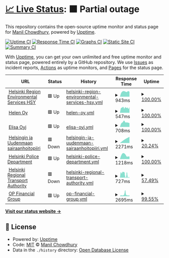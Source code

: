 # [📈 Live Status](https://keywordnew.github.io/helsinki-watchtower): <!--live status--> **🟧 Partial outage**

This repository contains the open-source uptime monitor and status page for [Manil Chowdhury](https://manil.xyz), powered by [Upptime](https://github.com/upptime/upptime).

[![Uptime CI](https://github.com/keywordnew/helsinki-watchtower/workflows/Uptime%20CI/badge.svg)](https://github.com/keywordnew/helsinki-watchtower/actions?query=workflow%3A%22Uptime+CI%22)
[![Response Time CI](https://github.com/keywordnew/helsinki-watchtower/workflows/Response%20Time%20CI/badge.svg)](https://github.com/keywordnew/helsinki-watchtower/actions?query=workflow%3A%22Response+Time+CI%22)
[![Graphs CI](https://github.com/keywordnew/helsinki-watchtower/workflows/Graphs%20CI/badge.svg)](https://github.com/keywordnew/helsinki-watchtower/actions?query=workflow%3A%22Graphs+CI%22)
[![Static Site CI](https://github.com/keywordnew/helsinki-watchtower/workflows/Static%20Site%20CI/badge.svg)](https://github.com/keywordnew/helsinki-watchtower/actions?query=workflow%3A%22Static+Site+CI%22)
[![Summary CI](https://github.com/keywordnew/helsinki-watchtower/workflows/Summary%20CI/badge.svg)](https://github.com/keywordnew/helsinki-watchtower/actions?query=workflow%3A%22Summary+CI%22)

With [Upptime](https://upptime.js.org), you can get your own unlimited and free uptime monitor and status page, powered entirely by a GitHub repository. We use [Issues](https://github.com/keywordnew/helsinki-watchtower/issues) as incident reports, [Actions](https://github.com/keywordnew/helsinki-watchtower/actions) as uptime monitors, and [Pages](https://keywordnew.github.io/helsinki-watchtower) for the status page.

<!--start: status pages-->
<!-- This summary is generated by Upptime (https://github.com/upptime/upptime) -->
<!-- Do not edit this manually, your changes will be overwritten -->
<!-- prettier-ignore -->
| URL | Status | History | Response Time | Uptime |
| --- | ------ | ------- | ------------- | ------ |
| <img alt="" src="https://nilspace.xyz/content/images/2023/05/water.png" height="13"> [Helsinki Region Environmental Services HSY](https://www.hsy.fi/en/water-and-sewers/water-supply-cuts-and-disturbances-in-water-supply/) | 🟩 Up | [helsinki-region-environmental-services-hsy.yml](https://github.com/keywordnew/helsinki-watchtower/commits/HEAD/history/helsinki-region-environmental-services-hsy.yml) | <details><summary><img alt="Response time graph" src="./graphs/helsinki-region-environmental-services-hsy/response-time-week.png" height="20"> 943ms</summary><br><a href="https://keywordnew.github.io/helsinki-watchtower/history/helsinki-region-environmental-services-hsy"><img alt="Response time 920" src="https://img.shields.io/endpoint?url=https%3A%2F%2Fraw.githubusercontent.com%2Fkeywordnew%2Fhelsinki-watchtower%2FHEAD%2Fapi%2Fhelsinki-region-environmental-services-hsy%2Fresponse-time.json"></a><br><a href="https://keywordnew.github.io/helsinki-watchtower/history/helsinki-region-environmental-services-hsy"><img alt="24-hour response time 930" src="https://img.shields.io/endpoint?url=https%3A%2F%2Fraw.githubusercontent.com%2Fkeywordnew%2Fhelsinki-watchtower%2FHEAD%2Fapi%2Fhelsinki-region-environmental-services-hsy%2Fresponse-time-day.json"></a><br><a href="https://keywordnew.github.io/helsinki-watchtower/history/helsinki-region-environmental-services-hsy"><img alt="7-day response time 943" src="https://img.shields.io/endpoint?url=https%3A%2F%2Fraw.githubusercontent.com%2Fkeywordnew%2Fhelsinki-watchtower%2FHEAD%2Fapi%2Fhelsinki-region-environmental-services-hsy%2Fresponse-time-week.json"></a><br><a href="https://keywordnew.github.io/helsinki-watchtower/history/helsinki-region-environmental-services-hsy"><img alt="30-day response time 1073" src="https://img.shields.io/endpoint?url=https%3A%2F%2Fraw.githubusercontent.com%2Fkeywordnew%2Fhelsinki-watchtower%2FHEAD%2Fapi%2Fhelsinki-region-environmental-services-hsy%2Fresponse-time-month.json"></a><br><a href="https://keywordnew.github.io/helsinki-watchtower/history/helsinki-region-environmental-services-hsy"><img alt="1-year response time 942" src="https://img.shields.io/endpoint?url=https%3A%2F%2Fraw.githubusercontent.com%2Fkeywordnew%2Fhelsinki-watchtower%2FHEAD%2Fapi%2Fhelsinki-region-environmental-services-hsy%2Fresponse-time-year.json"></a></details> | <details><summary><a href="https://keywordnew.github.io/helsinki-watchtower/history/helsinki-region-environmental-services-hsy">100.00%</a></summary><a href="https://keywordnew.github.io/helsinki-watchtower/history/helsinki-region-environmental-services-hsy"><img alt="All-time uptime 100.00%" src="https://img.shields.io/endpoint?url=https%3A%2F%2Fraw.githubusercontent.com%2Fkeywordnew%2Fhelsinki-watchtower%2FHEAD%2Fapi%2Fhelsinki-region-environmental-services-hsy%2Fuptime.json"></a><br><a href="https://keywordnew.github.io/helsinki-watchtower/history/helsinki-region-environmental-services-hsy"><img alt="24-hour uptime 100.00%" src="https://img.shields.io/endpoint?url=https%3A%2F%2Fraw.githubusercontent.com%2Fkeywordnew%2Fhelsinki-watchtower%2FHEAD%2Fapi%2Fhelsinki-region-environmental-services-hsy%2Fuptime-day.json"></a><br><a href="https://keywordnew.github.io/helsinki-watchtower/history/helsinki-region-environmental-services-hsy"><img alt="7-day uptime 100.00%" src="https://img.shields.io/endpoint?url=https%3A%2F%2Fraw.githubusercontent.com%2Fkeywordnew%2Fhelsinki-watchtower%2FHEAD%2Fapi%2Fhelsinki-region-environmental-services-hsy%2Fuptime-week.json"></a><br><a href="https://keywordnew.github.io/helsinki-watchtower/history/helsinki-region-environmental-services-hsy"><img alt="30-day uptime 100.00%" src="https://img.shields.io/endpoint?url=https%3A%2F%2Fraw.githubusercontent.com%2Fkeywordnew%2Fhelsinki-watchtower%2FHEAD%2Fapi%2Fhelsinki-region-environmental-services-hsy%2Fuptime-month.json"></a><br><a href="https://keywordnew.github.io/helsinki-watchtower/history/helsinki-region-environmental-services-hsy"><img alt="1-year uptime 99.99%" src="https://img.shields.io/endpoint?url=https%3A%2F%2Fraw.githubusercontent.com%2Fkeywordnew%2Fhelsinki-watchtower%2FHEAD%2Fapi%2Fhelsinki-region-environmental-services-hsy%2Fuptime-year.json"></a></details>
| <img alt="" src="https://nilspace.xyz/content/images/2023/05/power-1.png" height="13"> [Helen Oy](https://www.helen.fi/en) | 🟩 Up | [helen-oy.yml](https://github.com/keywordnew/helsinki-watchtower/commits/HEAD/history/helen-oy.yml) | <details><summary><img alt="Response time graph" src="./graphs/helen-oy/response-time-week.png" height="20"> 547ms</summary><br><a href="https://keywordnew.github.io/helsinki-watchtower/history/helen-oy"><img alt="Response time 612" src="https://img.shields.io/endpoint?url=https%3A%2F%2Fraw.githubusercontent.com%2Fkeywordnew%2Fhelsinki-watchtower%2FHEAD%2Fapi%2Fhelen-oy%2Fresponse-time.json"></a><br><a href="https://keywordnew.github.io/helsinki-watchtower/history/helen-oy"><img alt="24-hour response time 613" src="https://img.shields.io/endpoint?url=https%3A%2F%2Fraw.githubusercontent.com%2Fkeywordnew%2Fhelsinki-watchtower%2FHEAD%2Fapi%2Fhelen-oy%2Fresponse-time-day.json"></a><br><a href="https://keywordnew.github.io/helsinki-watchtower/history/helen-oy"><img alt="7-day response time 547" src="https://img.shields.io/endpoint?url=https%3A%2F%2Fraw.githubusercontent.com%2Fkeywordnew%2Fhelsinki-watchtower%2FHEAD%2Fapi%2Fhelen-oy%2Fresponse-time-week.json"></a><br><a href="https://keywordnew.github.io/helsinki-watchtower/history/helen-oy"><img alt="30-day response time 549" src="https://img.shields.io/endpoint?url=https%3A%2F%2Fraw.githubusercontent.com%2Fkeywordnew%2Fhelsinki-watchtower%2FHEAD%2Fapi%2Fhelen-oy%2Fresponse-time-month.json"></a><br><a href="https://keywordnew.github.io/helsinki-watchtower/history/helen-oy"><img alt="1-year response time 609" src="https://img.shields.io/endpoint?url=https%3A%2F%2Fraw.githubusercontent.com%2Fkeywordnew%2Fhelsinki-watchtower%2FHEAD%2Fapi%2Fhelen-oy%2Fresponse-time-year.json"></a></details> | <details><summary><a href="https://keywordnew.github.io/helsinki-watchtower/history/helen-oy">100.00%</a></summary><a href="https://keywordnew.github.io/helsinki-watchtower/history/helen-oy"><img alt="All-time uptime 99.74%" src="https://img.shields.io/endpoint?url=https%3A%2F%2Fraw.githubusercontent.com%2Fkeywordnew%2Fhelsinki-watchtower%2FHEAD%2Fapi%2Fhelen-oy%2Fuptime.json"></a><br><a href="https://keywordnew.github.io/helsinki-watchtower/history/helen-oy"><img alt="24-hour uptime 100.00%" src="https://img.shields.io/endpoint?url=https%3A%2F%2Fraw.githubusercontent.com%2Fkeywordnew%2Fhelsinki-watchtower%2FHEAD%2Fapi%2Fhelen-oy%2Fuptime-day.json"></a><br><a href="https://keywordnew.github.io/helsinki-watchtower/history/helen-oy"><img alt="7-day uptime 100.00%" src="https://img.shields.io/endpoint?url=https%3A%2F%2Fraw.githubusercontent.com%2Fkeywordnew%2Fhelsinki-watchtower%2FHEAD%2Fapi%2Fhelen-oy%2Fuptime-week.json"></a><br><a href="https://keywordnew.github.io/helsinki-watchtower/history/helen-oy"><img alt="30-day uptime 99.95%" src="https://img.shields.io/endpoint?url=https%3A%2F%2Fraw.githubusercontent.com%2Fkeywordnew%2Fhelsinki-watchtower%2FHEAD%2Fapi%2Fhelen-oy%2Fuptime-month.json"></a><br><a href="https://keywordnew.github.io/helsinki-watchtower/history/helen-oy"><img alt="1-year uptime 99.61%" src="https://img.shields.io/endpoint?url=https%3A%2F%2Fraw.githubusercontent.com%2Fkeywordnew%2Fhelsinki-watchtower%2FHEAD%2Fapi%2Fhelen-oy%2Fuptime-year.json"></a></details>
| <img alt="" src="https://nilspace.xyz/content/images/2023/05/communication.png" height="13"> [Elisa Oyj](https://verkkoasiointi.elisa.fi/) | 🟩 Up | [elisa-oyj.yml](https://github.com/keywordnew/helsinki-watchtower/commits/HEAD/history/elisa-oyj.yml) | <details><summary><img alt="Response time graph" src="./graphs/elisa-oyj/response-time-week.png" height="20"> 708ms</summary><br><a href="https://keywordnew.github.io/helsinki-watchtower/history/elisa-oyj"><img alt="Response time 680" src="https://img.shields.io/endpoint?url=https%3A%2F%2Fraw.githubusercontent.com%2Fkeywordnew%2Fhelsinki-watchtower%2FHEAD%2Fapi%2Felisa-oyj%2Fresponse-time.json"></a><br><a href="https://keywordnew.github.io/helsinki-watchtower/history/elisa-oyj"><img alt="24-hour response time 594" src="https://img.shields.io/endpoint?url=https%3A%2F%2Fraw.githubusercontent.com%2Fkeywordnew%2Fhelsinki-watchtower%2FHEAD%2Fapi%2Felisa-oyj%2Fresponse-time-day.json"></a><br><a href="https://keywordnew.github.io/helsinki-watchtower/history/elisa-oyj"><img alt="7-day response time 708" src="https://img.shields.io/endpoint?url=https%3A%2F%2Fraw.githubusercontent.com%2Fkeywordnew%2Fhelsinki-watchtower%2FHEAD%2Fapi%2Felisa-oyj%2Fresponse-time-week.json"></a><br><a href="https://keywordnew.github.io/helsinki-watchtower/history/elisa-oyj"><img alt="30-day response time 678" src="https://img.shields.io/endpoint?url=https%3A%2F%2Fraw.githubusercontent.com%2Fkeywordnew%2Fhelsinki-watchtower%2FHEAD%2Fapi%2Felisa-oyj%2Fresponse-time-month.json"></a><br><a href="https://keywordnew.github.io/helsinki-watchtower/history/elisa-oyj"><img alt="1-year response time 706" src="https://img.shields.io/endpoint?url=https%3A%2F%2Fraw.githubusercontent.com%2Fkeywordnew%2Fhelsinki-watchtower%2FHEAD%2Fapi%2Felisa-oyj%2Fresponse-time-year.json"></a></details> | <details><summary><a href="https://keywordnew.github.io/helsinki-watchtower/history/elisa-oyj">100.00%</a></summary><a href="https://keywordnew.github.io/helsinki-watchtower/history/elisa-oyj"><img alt="All-time uptime 100.00%" src="https://img.shields.io/endpoint?url=https%3A%2F%2Fraw.githubusercontent.com%2Fkeywordnew%2Fhelsinki-watchtower%2FHEAD%2Fapi%2Felisa-oyj%2Fuptime.json"></a><br><a href="https://keywordnew.github.io/helsinki-watchtower/history/elisa-oyj"><img alt="24-hour uptime 100.00%" src="https://img.shields.io/endpoint?url=https%3A%2F%2Fraw.githubusercontent.com%2Fkeywordnew%2Fhelsinki-watchtower%2FHEAD%2Fapi%2Felisa-oyj%2Fuptime-day.json"></a><br><a href="https://keywordnew.github.io/helsinki-watchtower/history/elisa-oyj"><img alt="7-day uptime 100.00%" src="https://img.shields.io/endpoint?url=https%3A%2F%2Fraw.githubusercontent.com%2Fkeywordnew%2Fhelsinki-watchtower%2FHEAD%2Fapi%2Felisa-oyj%2Fuptime-week.json"></a><br><a href="https://keywordnew.github.io/helsinki-watchtower/history/elisa-oyj"><img alt="30-day uptime 100.00%" src="https://img.shields.io/endpoint?url=https%3A%2F%2Fraw.githubusercontent.com%2Fkeywordnew%2Fhelsinki-watchtower%2FHEAD%2Fapi%2Felisa-oyj%2Fuptime-month.json"></a><br><a href="https://keywordnew.github.io/helsinki-watchtower/history/elisa-oyj"><img alt="1-year uptime 100.00%" src="https://img.shields.io/endpoint?url=https%3A%2F%2Fraw.githubusercontent.com%2Fkeywordnew%2Fhelsinki-watchtower%2FHEAD%2Fapi%2Felisa-oyj%2Fuptime-year.json"></a></details>
| <img alt="" src="https://nilspace.xyz/content/images/2023/05/hospital.png" height="13"> [Helsingin ja Uudenmaan sairaanhoitopiiri](https://www.hus.fi/potilaalle/sairaalat-ja-toimipisteet/paivystysapu-116117) | 🟥 Down | [helsingin-ja-uudenmaan-sairaanhoitopiiri.yml](https://github.com/keywordnew/helsinki-watchtower/commits/HEAD/history/helsingin-ja-uudenmaan-sairaanhoitopiiri.yml) | <details><summary><img alt="Response time graph" src="./graphs/helsingin-ja-uudenmaan-sairaanhoitopiiri/response-time-week.png" height="20"> 2271ms</summary><br><a href="https://keywordnew.github.io/helsinki-watchtower/history/helsingin-ja-uudenmaan-sairaanhoitopiiri"><img alt="Response time 2310" src="https://img.shields.io/endpoint?url=https%3A%2F%2Fraw.githubusercontent.com%2Fkeywordnew%2Fhelsinki-watchtower%2FHEAD%2Fapi%2Fhelsingin-ja-uudenmaan-sairaanhoitopiiri%2Fresponse-time.json"></a><br><a href="https://keywordnew.github.io/helsinki-watchtower/history/helsingin-ja-uudenmaan-sairaanhoitopiiri"><img alt="24-hour response time 0" src="https://img.shields.io/endpoint?url=https%3A%2F%2Fraw.githubusercontent.com%2Fkeywordnew%2Fhelsinki-watchtower%2FHEAD%2Fapi%2Fhelsingin-ja-uudenmaan-sairaanhoitopiiri%2Fresponse-time-day.json"></a><br><a href="https://keywordnew.github.io/helsinki-watchtower/history/helsingin-ja-uudenmaan-sairaanhoitopiiri"><img alt="7-day response time 2271" src="https://img.shields.io/endpoint?url=https%3A%2F%2Fraw.githubusercontent.com%2Fkeywordnew%2Fhelsinki-watchtower%2FHEAD%2Fapi%2Fhelsingin-ja-uudenmaan-sairaanhoitopiiri%2Fresponse-time-week.json"></a><br><a href="https://keywordnew.github.io/helsinki-watchtower/history/helsingin-ja-uudenmaan-sairaanhoitopiiri"><img alt="30-day response time 2262" src="https://img.shields.io/endpoint?url=https%3A%2F%2Fraw.githubusercontent.com%2Fkeywordnew%2Fhelsinki-watchtower%2FHEAD%2Fapi%2Fhelsingin-ja-uudenmaan-sairaanhoitopiiri%2Fresponse-time-month.json"></a><br><a href="https://keywordnew.github.io/helsinki-watchtower/history/helsingin-ja-uudenmaan-sairaanhoitopiiri"><img alt="1-year response time 2264" src="https://img.shields.io/endpoint?url=https%3A%2F%2Fraw.githubusercontent.com%2Fkeywordnew%2Fhelsinki-watchtower%2FHEAD%2Fapi%2Fhelsingin-ja-uudenmaan-sairaanhoitopiiri%2Fresponse-time-year.json"></a></details> | <details><summary><a href="https://keywordnew.github.io/helsinki-watchtower/history/helsingin-ja-uudenmaan-sairaanhoitopiiri">20.24%</a></summary><a href="https://keywordnew.github.io/helsinki-watchtower/history/helsingin-ja-uudenmaan-sairaanhoitopiiri"><img alt="All-time uptime 98.97%" src="https://img.shields.io/endpoint?url=https%3A%2F%2Fraw.githubusercontent.com%2Fkeywordnew%2Fhelsinki-watchtower%2FHEAD%2Fapi%2Fhelsingin-ja-uudenmaan-sairaanhoitopiiri%2Fuptime.json"></a><br><a href="https://keywordnew.github.io/helsinki-watchtower/history/helsingin-ja-uudenmaan-sairaanhoitopiiri"><img alt="24-hour uptime 0.00%" src="https://img.shields.io/endpoint?url=https%3A%2F%2Fraw.githubusercontent.com%2Fkeywordnew%2Fhelsinki-watchtower%2FHEAD%2Fapi%2Fhelsingin-ja-uudenmaan-sairaanhoitopiiri%2Fuptime-day.json"></a><br><a href="https://keywordnew.github.io/helsinki-watchtower/history/helsingin-ja-uudenmaan-sairaanhoitopiiri"><img alt="7-day uptime 20.24%" src="https://img.shields.io/endpoint?url=https%3A%2F%2Fraw.githubusercontent.com%2Fkeywordnew%2Fhelsinki-watchtower%2FHEAD%2Fapi%2Fhelsingin-ja-uudenmaan-sairaanhoitopiiri%2Fuptime-week.json"></a><br><a href="https://keywordnew.github.io/helsinki-watchtower/history/helsingin-ja-uudenmaan-sairaanhoitopiiri"><img alt="30-day uptime 81.65%" src="https://img.shields.io/endpoint?url=https%3A%2F%2Fraw.githubusercontent.com%2Fkeywordnew%2Fhelsinki-watchtower%2FHEAD%2Fapi%2Fhelsingin-ja-uudenmaan-sairaanhoitopiiri%2Fuptime-month.json"></a><br><a href="https://keywordnew.github.io/helsinki-watchtower/history/helsingin-ja-uudenmaan-sairaanhoitopiiri"><img alt="1-year uptime 98.41%" src="https://img.shields.io/endpoint?url=https%3A%2F%2Fraw.githubusercontent.com%2Fkeywordnew%2Fhelsinki-watchtower%2FHEAD%2Fapi%2Fhelsingin-ja-uudenmaan-sairaanhoitopiiri%2Fuptime-year.json"></a></details>
| <img alt="" src="https://nilspace.xyz/content/images/2023/05/emergency.png" height="13"> [Helsinki Police Department](https://poliisi.fi/tee-rikosilmoitus) | 🟩 Up | [helsinki-police-department.yml](https://github.com/keywordnew/helsinki-watchtower/commits/HEAD/history/helsinki-police-department.yml) | <details><summary><img alt="Response time graph" src="./graphs/helsinki-police-department/response-time-week.png" height="20"> 1218ms</summary><br><a href="https://keywordnew.github.io/helsinki-watchtower/history/helsinki-police-department"><img alt="Response time 1147" src="https://img.shields.io/endpoint?url=https%3A%2F%2Fraw.githubusercontent.com%2Fkeywordnew%2Fhelsinki-watchtower%2FHEAD%2Fapi%2Fhelsinki-police-department%2Fresponse-time.json"></a><br><a href="https://keywordnew.github.io/helsinki-watchtower/history/helsinki-police-department"><img alt="24-hour response time 775" src="https://img.shields.io/endpoint?url=https%3A%2F%2Fraw.githubusercontent.com%2Fkeywordnew%2Fhelsinki-watchtower%2FHEAD%2Fapi%2Fhelsinki-police-department%2Fresponse-time-day.json"></a><br><a href="https://keywordnew.github.io/helsinki-watchtower/history/helsinki-police-department"><img alt="7-day response time 1218" src="https://img.shields.io/endpoint?url=https%3A%2F%2Fraw.githubusercontent.com%2Fkeywordnew%2Fhelsinki-watchtower%2FHEAD%2Fapi%2Fhelsinki-police-department%2Fresponse-time-week.json"></a><br><a href="https://keywordnew.github.io/helsinki-watchtower/history/helsinki-police-department"><img alt="30-day response time 1210" src="https://img.shields.io/endpoint?url=https%3A%2F%2Fraw.githubusercontent.com%2Fkeywordnew%2Fhelsinki-watchtower%2FHEAD%2Fapi%2Fhelsinki-police-department%2Fresponse-time-month.json"></a><br><a href="https://keywordnew.github.io/helsinki-watchtower/history/helsinki-police-department"><img alt="1-year response time 1154" src="https://img.shields.io/endpoint?url=https%3A%2F%2Fraw.githubusercontent.com%2Fkeywordnew%2Fhelsinki-watchtower%2FHEAD%2Fapi%2Fhelsinki-police-department%2Fresponse-time-year.json"></a></details> | <details><summary><a href="https://keywordnew.github.io/helsinki-watchtower/history/helsinki-police-department">100.00%</a></summary><a href="https://keywordnew.github.io/helsinki-watchtower/history/helsinki-police-department"><img alt="All-time uptime 95.57%" src="https://img.shields.io/endpoint?url=https%3A%2F%2Fraw.githubusercontent.com%2Fkeywordnew%2Fhelsinki-watchtower%2FHEAD%2Fapi%2Fhelsinki-police-department%2Fuptime.json"></a><br><a href="https://keywordnew.github.io/helsinki-watchtower/history/helsinki-police-department"><img alt="24-hour uptime 100.00%" src="https://img.shields.io/endpoint?url=https%3A%2F%2Fraw.githubusercontent.com%2Fkeywordnew%2Fhelsinki-watchtower%2FHEAD%2Fapi%2Fhelsinki-police-department%2Fuptime-day.json"></a><br><a href="https://keywordnew.github.io/helsinki-watchtower/history/helsinki-police-department"><img alt="7-day uptime 100.00%" src="https://img.shields.io/endpoint?url=https%3A%2F%2Fraw.githubusercontent.com%2Fkeywordnew%2Fhelsinki-watchtower%2FHEAD%2Fapi%2Fhelsinki-police-department%2Fuptime-week.json"></a><br><a href="https://keywordnew.github.io/helsinki-watchtower/history/helsinki-police-department"><img alt="30-day uptime 100.00%" src="https://img.shields.io/endpoint?url=https%3A%2F%2Fraw.githubusercontent.com%2Fkeywordnew%2Fhelsinki-watchtower%2FHEAD%2Fapi%2Fhelsinki-police-department%2Fuptime-month.json"></a><br><a href="https://keywordnew.github.io/helsinki-watchtower/history/helsinki-police-department"><img alt="1-year uptime 93.11%" src="https://img.shields.io/endpoint?url=https%3A%2F%2Fraw.githubusercontent.com%2Fkeywordnew%2Fhelsinki-watchtower%2FHEAD%2Fapi%2Fhelsinki-police-department%2Fuptime-year.json"></a></details>
| <img alt="" src="https://nilspace.xyz/content/images/2023/05/transportation-1.png" height="13"> [Helsinki Regional Transport Authority](https://www.hsl.fi/) | 🟥 Down | [helsinki-regional-transport-authority.yml](https://github.com/keywordnew/helsinki-watchtower/commits/HEAD/history/helsinki-regional-transport-authority.yml) | <details><summary><img alt="Response time graph" src="./graphs/helsinki-regional-transport-authority/response-time-week.png" height="20"> 727ms</summary><br><a href="https://keywordnew.github.io/helsinki-watchtower/history/helsinki-regional-transport-authority"><img alt="Response time 1455" src="https://img.shields.io/endpoint?url=https%3A%2F%2Fraw.githubusercontent.com%2Fkeywordnew%2Fhelsinki-watchtower%2FHEAD%2Fapi%2Fhelsinki-regional-transport-authority%2Fresponse-time.json"></a><br><a href="https://keywordnew.github.io/helsinki-watchtower/history/helsinki-regional-transport-authority"><img alt="24-hour response time 568" src="https://img.shields.io/endpoint?url=https%3A%2F%2Fraw.githubusercontent.com%2Fkeywordnew%2Fhelsinki-watchtower%2FHEAD%2Fapi%2Fhelsinki-regional-transport-authority%2Fresponse-time-day.json"></a><br><a href="https://keywordnew.github.io/helsinki-watchtower/history/helsinki-regional-transport-authority"><img alt="7-day response time 727" src="https://img.shields.io/endpoint?url=https%3A%2F%2Fraw.githubusercontent.com%2Fkeywordnew%2Fhelsinki-watchtower%2FHEAD%2Fapi%2Fhelsinki-regional-transport-authority%2Fresponse-time-week.json"></a><br><a href="https://keywordnew.github.io/helsinki-watchtower/history/helsinki-regional-transport-authority"><img alt="30-day response time 795" src="https://img.shields.io/endpoint?url=https%3A%2F%2Fraw.githubusercontent.com%2Fkeywordnew%2Fhelsinki-watchtower%2FHEAD%2Fapi%2Fhelsinki-regional-transport-authority%2Fresponse-time-month.json"></a><br><a href="https://keywordnew.github.io/helsinki-watchtower/history/helsinki-regional-transport-authority"><img alt="1-year response time 1340" src="https://img.shields.io/endpoint?url=https%3A%2F%2Fraw.githubusercontent.com%2Fkeywordnew%2Fhelsinki-watchtower%2FHEAD%2Fapi%2Fhelsinki-regional-transport-authority%2Fresponse-time-year.json"></a></details> | <details><summary><a href="https://keywordnew.github.io/helsinki-watchtower/history/helsinki-regional-transport-authority">57.49%</a></summary><a href="https://keywordnew.github.io/helsinki-watchtower/history/helsinki-regional-transport-authority"><img alt="All-time uptime 65.47%" src="https://img.shields.io/endpoint?url=https%3A%2F%2Fraw.githubusercontent.com%2Fkeywordnew%2Fhelsinki-watchtower%2FHEAD%2Fapi%2Fhelsinki-regional-transport-authority%2Fuptime.json"></a><br><a href="https://keywordnew.github.io/helsinki-watchtower/history/helsinki-regional-transport-authority"><img alt="24-hour uptime 43.28%" src="https://img.shields.io/endpoint?url=https%3A%2F%2Fraw.githubusercontent.com%2Fkeywordnew%2Fhelsinki-watchtower%2FHEAD%2Fapi%2Fhelsinki-regional-transport-authority%2Fuptime-day.json"></a><br><a href="https://keywordnew.github.io/helsinki-watchtower/history/helsinki-regional-transport-authority"><img alt="7-day uptime 57.49%" src="https://img.shields.io/endpoint?url=https%3A%2F%2Fraw.githubusercontent.com%2Fkeywordnew%2Fhelsinki-watchtower%2FHEAD%2Fapi%2Fhelsinki-regional-transport-authority%2Fuptime-week.json"></a><br><a href="https://keywordnew.github.io/helsinki-watchtower/history/helsinki-regional-transport-authority"><img alt="30-day uptime 56.81%" src="https://img.shields.io/endpoint?url=https%3A%2F%2Fraw.githubusercontent.com%2Fkeywordnew%2Fhelsinki-watchtower%2FHEAD%2Fapi%2Fhelsinki-regional-transport-authority%2Fuptime-month.json"></a><br><a href="https://keywordnew.github.io/helsinki-watchtower/history/helsinki-regional-transport-authority"><img alt="1-year uptime 76.25%" src="https://img.shields.io/endpoint?url=https%3A%2F%2Fraw.githubusercontent.com%2Fkeywordnew%2Fhelsinki-watchtower%2FHEAD%2Fapi%2Fhelsinki-regional-transport-authority%2Fuptime-year.json"></a></details>
| <img alt="" src="https://nilspace.xyz/content/images/2023/05/payment.png" height="13"> [OP Financial Group](https://www.op.fi/home-page) | 🟩 Up | [op-financial-group.yml](https://github.com/keywordnew/helsinki-watchtower/commits/HEAD/history/op-financial-group.yml) | <details><summary><img alt="Response time graph" src="./graphs/op-financial-group/response-time-week.png" height="20"> 2695ms</summary><br><a href="https://keywordnew.github.io/helsinki-watchtower/history/op-financial-group"><img alt="Response time 1494" src="https://img.shields.io/endpoint?url=https%3A%2F%2Fraw.githubusercontent.com%2Fkeywordnew%2Fhelsinki-watchtower%2FHEAD%2Fapi%2Fop-financial-group%2Fresponse-time.json"></a><br><a href="https://keywordnew.github.io/helsinki-watchtower/history/op-financial-group"><img alt="24-hour response time 1757" src="https://img.shields.io/endpoint?url=https%3A%2F%2Fraw.githubusercontent.com%2Fkeywordnew%2Fhelsinki-watchtower%2FHEAD%2Fapi%2Fop-financial-group%2Fresponse-time-day.json"></a><br><a href="https://keywordnew.github.io/helsinki-watchtower/history/op-financial-group"><img alt="7-day response time 2695" src="https://img.shields.io/endpoint?url=https%3A%2F%2Fraw.githubusercontent.com%2Fkeywordnew%2Fhelsinki-watchtower%2FHEAD%2Fapi%2Fop-financial-group%2Fresponse-time-week.json"></a><br><a href="https://keywordnew.github.io/helsinki-watchtower/history/op-financial-group"><img alt="30-day response time 2137" src="https://img.shields.io/endpoint?url=https%3A%2F%2Fraw.githubusercontent.com%2Fkeywordnew%2Fhelsinki-watchtower%2FHEAD%2Fapi%2Fop-financial-group%2Fresponse-time-month.json"></a><br><a href="https://keywordnew.github.io/helsinki-watchtower/history/op-financial-group"><img alt="1-year response time 1493" src="https://img.shields.io/endpoint?url=https%3A%2F%2Fraw.githubusercontent.com%2Fkeywordnew%2Fhelsinki-watchtower%2FHEAD%2Fapi%2Fop-financial-group%2Fresponse-time-year.json"></a></details> | <details><summary><a href="https://keywordnew.github.io/helsinki-watchtower/history/op-financial-group">99.55%</a></summary><a href="https://keywordnew.github.io/helsinki-watchtower/history/op-financial-group"><img alt="All-time uptime 98.75%" src="https://img.shields.io/endpoint?url=https%3A%2F%2Fraw.githubusercontent.com%2Fkeywordnew%2Fhelsinki-watchtower%2FHEAD%2Fapi%2Fop-financial-group%2Fuptime.json"></a><br><a href="https://keywordnew.github.io/helsinki-watchtower/history/op-financial-group"><img alt="24-hour uptime 100.00%" src="https://img.shields.io/endpoint?url=https%3A%2F%2Fraw.githubusercontent.com%2Fkeywordnew%2Fhelsinki-watchtower%2FHEAD%2Fapi%2Fop-financial-group%2Fuptime-day.json"></a><br><a href="https://keywordnew.github.io/helsinki-watchtower/history/op-financial-group"><img alt="7-day uptime 99.55%" src="https://img.shields.io/endpoint?url=https%3A%2F%2Fraw.githubusercontent.com%2Fkeywordnew%2Fhelsinki-watchtower%2FHEAD%2Fapi%2Fop-financial-group%2Fuptime-week.json"></a><br><a href="https://keywordnew.github.io/helsinki-watchtower/history/op-financial-group"><img alt="30-day uptime 99.90%" src="https://img.shields.io/endpoint?url=https%3A%2F%2Fraw.githubusercontent.com%2Fkeywordnew%2Fhelsinki-watchtower%2FHEAD%2Fapi%2Fop-financial-group%2Fuptime-month.json"></a><br><a href="https://keywordnew.github.io/helsinki-watchtower/history/op-financial-group"><img alt="1-year uptime 99.05%" src="https://img.shields.io/endpoint?url=https%3A%2F%2Fraw.githubusercontent.com%2Fkeywordnew%2Fhelsinki-watchtower%2FHEAD%2Fapi%2Fop-financial-group%2Fuptime-year.json"></a></details>

<!--end: status pages-->

[**Visit our status website →**](https://keywordnew.github.io/helsinki-watchtower)

## 📄 License

- Powered by: [Upptime](https://github.com/upptime/upptime)
- Code: [MIT](./LICENSE) © [Manil Chowdhury](https://manil.xyz)
- Data in the `./history` directory: [Open Database License](https://opendatacommons.org/licenses/odbl/1-0/)
